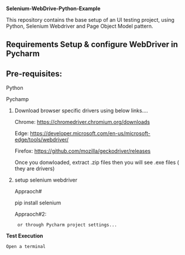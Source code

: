 **Selenium-WebDrive-Python-Example**	

This repository contains the base setup of an UI testing project, using Python, Selenium Webdriver and Page Object Model pattern.

Requirements
Setup & configure WebDriver in Pycharm
---------------------------------------
Pre-requisites:
----------
  Python
  
  Pychamp

1) Download browser specific drivers using below links....	

    Chrome:	https://chromedriver.chromium.org/downloads
    
    Edge:	https://developer.microsoft.com/en-us/microsoft-edge/tools/webdriver/
    
    Firefox:	https://github.com/mozilla/geckodriver/releases	
    
    Once you donwloaded, extract .zip files then you will see .exe files ( they are drivers)

2) setup selenium webdriver
   
	Appraoch#

    pip install selenium
   
	Appraoch#2:

		or through Pycharm project settings...

**Test Execution**

    Open a terminal



